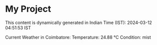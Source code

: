 # My Project

This content is dynamically generated in Indian Time (IST): 2024-03-12 04:51:53 IST


Current Weather in Coimbatore:
Temperature: 24.88 °C
Condition: mist
